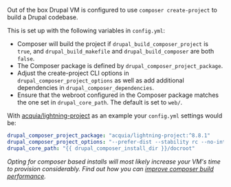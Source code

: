 Out of the box Drupal VM is configured to use `composer create-project` to build a Drupal codebase.

This is set up with the following variables in `config.yml`:

  - Composer will build the project if `drupal_build_composer_project` is `true`, and `drupal_build_makefile` and `drupal_build_composer` are both `false`.
  - The Composer package is defined by `drupal_composer_project_package`.
  - Adjust the create-project CLI options in `drupal_composer_project_options` as well as add additional dependencies in `drupal_composer_dependencies`.
  - Ensure that the webroot configured in the Composer package matches the one set in `drupal_core_path`. The default is set to `web/`.

With [acquia/lightning-project](https://github.com/acquia/lightning-project) as an example your `config.yml` settings would be:

```yaml
drupal_composer_project_package: "acquia/lightning-project:^8.8.1"
drupal_composer_project_options: "--prefer-dist --stability rc --no-interaction"
drupal_core_path: "{{ drupal_composer_install_dir }}/docroot"
```

_Opting for composer based installs will most likely increase your VM's time to provision considerably. Find out how you can [improve composer build performance](../other/performance.md#improving-composer-build-performance)._
